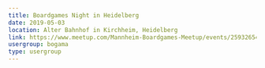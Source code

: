 ```yaml
---
title: Boardgames Night in Heidelberg
date: 2019-05-03
location: Alter Bahnhof in Kirchheim, Heidelberg
link: https://www.meetup.com/Mannheim-Boardgames-Meetup/events/259326548/
usergroup: bogama
type: usergroup
---
```

